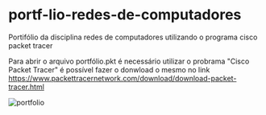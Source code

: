 # portf-lio-redes-de-computadores
Portifólio da disciplina redes de computadores utilizando o programa cisco packet tracer

Para abrir o arquivo portfólio.pkt é necessário utilizar o probrama "Cisco Packet Tracer" é possível fazer o donwload o mesmo no link
https://www.packettracernetwork.com/download/download-packet-tracer.html

![portfolio](https://user-images.githubusercontent.com/129222566/231314879-811563ec-04f8-4165-9e6f-3661a9a74310.png)
